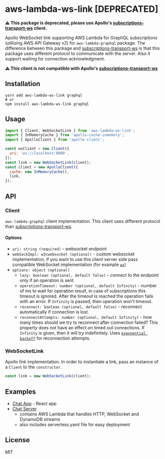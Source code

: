 # aws-lambda-ws-link [DEPRECATED]

**⚠️ This package is deprecated, please use Apollo's [subscriptions-transport-ws](https://github.com/apollographql/subscriptions-transport-ws) client.**

Apollo WebSocket link supporting AWS Lambda for GraphQL subscriptions (utilizing AWS API Gateway v2) for `aws-lambda-graphql` package. The difference between this package and [subscriptions-transport-ws](https://github.com/apollographql/subscriptions-transport-ws) is that this package uses different protocol to communicate with the server. Also it support waiting for connection acknowledgment.

**⚠️ This client is not compatible with Apollo's [subscriptions-transport-ws](https://github.com/apollographql/subscriptions-transport-ws)**

## Installation

```console
yarn add aws-lambda-ws-link graphql
# or
npm install aws-lambda-ws-link graphql
```

## Usage

```js
import { Client, WebSocketLink } from 'aws-lambda-ws-link';
import { InMemoryCache } from 'apollo-cache-inmemory';
import { ApolloClient } from 'apollo-client';

const wsClient = new Client({
  uri: 'ws://localhost:8000',
});
const link = new WebSocketLink(client);
const client = new ApolloClient({
  cache: new InMemoryCache(),
  link,
});
```

## API

### Client

`aws-lambda-graphql` client implementation. This client uses different protocol than [subscriptions-transport-ws](https://github.com/apollographql/subscriptions-transport-ws).

#### Options

- `uri: string (required)` - websocket endpoint
- `webSockImpl: w3cwebsocket (optional)` - custom websocket implementation, if you want to use this client server side pass compatible WebSocket implementation (for example [`ws`](https://www.npmjs.com/package/ws))
- `options: object (optional)`
  - `lazy: boolean (optional, default false)` - connect to the endpoint only if an operation is sent
  - `operationTimeout: number (optional, default Infinity)` - number of ms to wait for operation result, in case of subscriptions this timeout is ignored. After the timeout is reached the operation fails with an error. If `Infinity` is passed, then operation won't timeout.
  - `reconnect: boolean (optional, default false)` - reconnect automatically if connection is lost.
  - `reconnectAttempts: number (optional, default Infinity)` - how many times should we try to reconnect after connection failed? This property does not have an effect on timed out connections. If `Infinity` is given, then it will try indefinitely. Uses [`exponential backoff`](https://en.wikipedia.org/wiki/Exponential_backoff) for reconnection attempts.

### WebSocketLink

Apollo link implementation. In order to instantiate a link, pass an instance of a `Client` to the `constructor`.

```js
const link = new WebSocketLink(client);
```

## Examples

- [Chat App](https://github.com/michalkvasnicak/aws-lambda-graphql/tree/master/packages/chat-example-app) - React app
- [Chat Server](https://github.com/michalkvasnicak/aws-lambda-graphql/tree/master/packages/chat-example-server)
  - contains AWS Lambda that handles HTTP, WebSocket and DynamoDB streams
  - also includes serverless.yaml file for easy deployment

## License

MIT
